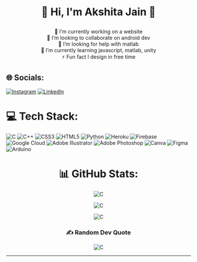 # <p align = "center">💫 Hi, I'm Akshita Jain 💫<align>
<p align = "center">
🔭 I’m currently working on a website<br>👯 I’m looking to collaborate on android dev<br>🤝 I’m looking for help with matlab<br>🌱 I’m currently learning javascript, matlab, unity<br>⚡ Fun fact I design in free time

<align>
  
## 🌐 Socials:
[![Instagram](https://img.shields.io/badge/Instagram-%23E4405F.svg?logo=Instagram&logoColor=white)](https://instagram.com/ek_shit.aa) [![LinkedIn](https://img.shields.io/badge/LinkedIn-%230077B5.svg?logo=linkedin&logoColor=white)](https://linkedin.com/in/Akshitaj25) 

# 💻 Tech Stack:
![C](https://img.shields.io/badge/c-%2300599C.svg?style=plastic&logo=c&logoColor=white) ![C++](https://img.shields.io/badge/c++-%2300599C.svg?style=plastic&logo=c%2B%2B&logoColor=white) ![CSS3](https://img.shields.io/badge/css3-%231572B6.svg?style=plastic&logo=css3&logoColor=white) ![HTML5](https://img.shields.io/badge/html5-%23E34F26.svg?style=plastic&logo=html5&logoColor=white) ![Python](https://img.shields.io/badge/python-3670A0?style=plastic&logo=python&logoColor=ffdd54) ![Heroku](https://img.shields.io/badge/heroku-%23430098.svg?style=plastic&logo=heroku&logoColor=white) ![Firebase](https://img.shields.io/badge/firebase-%23039BE5.svg?style=plastic&logo=firebase) ![Google Cloud](https://img.shields.io/badge/Google%20Cloud-%234285F4.svg?style=plastic&logo=google-cloud&logoColor=white) ![Adobe Illustrator](https://img.shields.io/badge/adobeillustrator-%23FF9A00.svg?style=plastic&logo=adobeillustrator&logoColor=white) ![Adobe Photoshop](https://img.shields.io/badge/adobephotoshop-%2331A8FF.svg?style=plastic&logo=adobephotoshop&logoColor=white) ![Canva](https://img.shields.io/badge/Canva-%2300C4CC.svg?style=plastic&logo=Canva&logoColor=white) 	![Figma](https://img.shields.io/badge/figma-%23F24E1E.svg?style=plastic&logo=figma&logoColor=white) ![Arduino](https://img.shields.io/badge/-Arduino-00979D?style=plastic&logo=Arduino&logoColor=white)

<div align = "center">
  
# 📊 GitHub Stats:
![C](https://github-readme-stats.vercel.app/api?username=Akshitaj25&theme=monokai&hide_border=false&include_all_commits=true&count_private=true&height=100&width=200&layout=compact)<br/>

![C](https://github-readme-streak-stats.herokuapp.com/?user=Akshitaj25&theme=monokai&hide_border=false)<br/>
  
![C](https://github-readme-stats.vercel.app/api/top-langs/?username=Akshitaj25&theme=monokai&hide_border=false&include_all_commits=true&count_private=true&layout=compact)
### <p align = "center" > ✍️ Random Dev Quote  <align>
![C](https://quotes-github-readme.vercel.app/api?type=horizontal&theme=radical)
  
---
</div>

